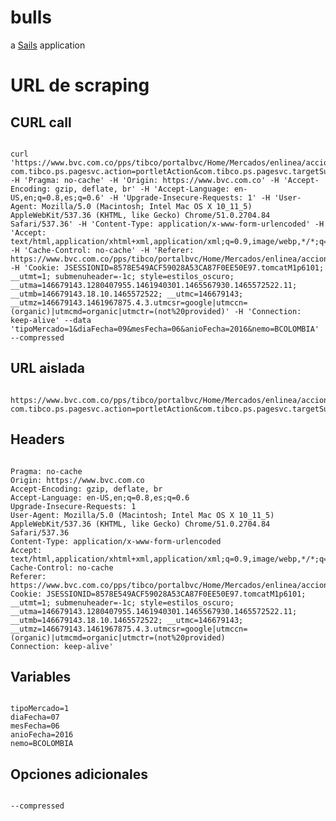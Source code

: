 # bulls

a [Sails](http://sailsjs.org) application

# URL de scraping

## CURL call
<pre><code>
curl 'https://www.bvc.com.co/pps/tibco/portalbvc/Home/Mercados/enlinea/acciones?com.tibco.ps.pagesvc.action=portletAction&com.tibco.ps.pagesvc.targetSubscription=5d9e2b27_11de9ed172b_-74187f000001&action=buscar' -H 'Pragma: no-cache' -H 'Origin: https://www.bvc.com.co' -H 'Accept-Encoding: gzip, deflate, br' -H 'Accept-Language: en-US,en;q=0.8,es;q=0.6' -H 'Upgrade-Insecure-Requests: 1' -H 'User-Agent: Mozilla/5.0 (Macintosh; Intel Mac OS X 10_11_5) AppleWebKit/537.36 (KHTML, like Gecko) Chrome/51.0.2704.84 Safari/537.36' -H 'Content-Type: application/x-www-form-urlencoded' -H 'Accept: text/html,application/xhtml+xml,application/xml;q=0.9,image/webp,*/*;q=0.8' -H 'Cache-Control: no-cache' -H 'Referer: https://www.bvc.com.co/pps/tibco/portalbvc/Home/Mercados/enlinea/acciones' -H 'Cookie: JSESSIONID=8578E549ACF59028A53CA87F0EE50E97.tomcatM1p6101; __utmt=1; submenuheader=-1c; style=estilos_oscuro; __utma=146679143.1280407955.1461940301.1465567930.1465572522.11; __utmb=146679143.18.10.1465572522; __utmc=146679143; __utmz=146679143.1461967875.4.3.utmcsr=google|utmccn=(organic)|utmcmd=organic|utmctr=(not%20provided)' -H 'Connection: keep-alive' --data 'tipoMercado=1&diaFecha=09&mesFecha=06&anioFecha=2016&nemo=BCOLOMBIA' --compressed
</code></pre>

## URL aislada

<pre><code>
https://www.bvc.com.co/pps/tibco/portalbvc/Home/Mercados/enlinea/acciones?com.tibco.ps.pagesvc.action=portletAction&com.tibco.ps.pagesvc.targetSubscription=5d9e2b27_11de9ed172b_-74187f000001&action=buscar
</code></pre>

## Headers

<pre><code>
Pragma: no-cache
Origin: https://www.bvc.com.co
Accept-Encoding: gzip, deflate, br
Accept-Language: en-US,en;q=0.8,es;q=0.6
Upgrade-Insecure-Requests: 1
User-Agent: Mozilla/5.0 (Macintosh; Intel Mac OS X 10_11_5) AppleWebKit/537.36 (KHTML, like Gecko) Chrome/51.0.2704.84 Safari/537.36
Content-Type: application/x-www-form-urlencoded
Accept: text/html,application/xhtml+xml,application/xml;q=0.9,image/webp,*/*;q=0.8
Cache-Control: no-cache
Referer: https://www.bvc.com.co/pps/tibco/portalbvc/Home/Mercados/enlinea/acciones
Cookie: JSESSIONID=8578E549ACF59028A53CA87F0EE50E97.tomcatM1p6101; __utmt=1; submenuheader=-1c; style=estilos_oscuro; __utma=146679143.1280407955.1461940301.1465567930.1465572522.11; __utmb=146679143.18.10.1465572522; __utmc=146679143; __utmz=146679143.1461967875.4.3.utmcsr=google|utmccn=(organic)|utmcmd=organic|utmctr=(not%20provided)
Connection: keep-alive' 
</code></pre>

## Variables

<pre><code>
tipoMercado=1
diaFecha=07
mesFecha=06
anioFecha=2016
nemo=BCOLOMBIA
</code></pre>

## Opciones adicionales

<pre><code>
--compressed
</code></pre>